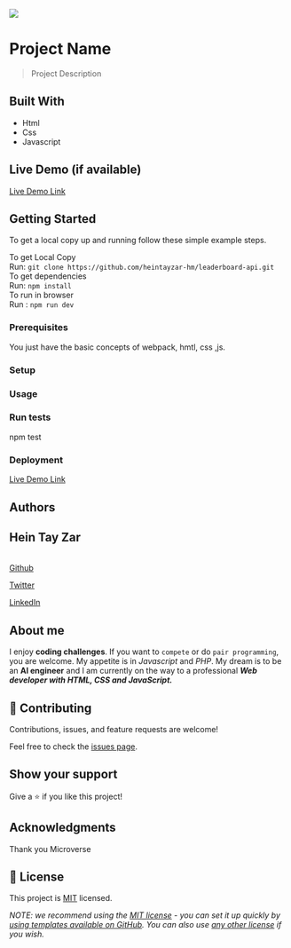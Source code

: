 ![](https://img.shields.io/badge/Microverse-blueviolet)

# Project Name

> Project Description


## Built With

- Html
- Css
- Javascript

## Live Demo (if available)

[Live Demo Link](https://heintayzar-hm.github.io/leaderboard-api/dist/)


## Getting Started
To get a local copy up and running follow these simple example steps.

To get Local Copy<br>
Run: `git clone https://github.com/heintayzar-hm/leaderboard-api.git`
<br>
To get dependencies <br>
Run: `npm install`
<br>
To run in browser<br>
Run : `npm run dev`
### Prerequisites
You just have the basic concepts of webpack, hmtl, css ,js.
### Setup
### Usage

### Run tests
npm test
### Deployment
[Live Demo Link](https://heintayzar-hm.github.io/leaderboard-api/dist/)


## Authors
<h2>Hein Tay Zar</h2>
<br>
<a href="https://github.com/heintayzar-hm/">Github</a>

<a href="https://twitter.com/heintayzarhm">Twitter</a>

<a href="https://www.linkedin.com/in/hein-tay-zar/">LinkedIn</a>

## About me

I enjoy <b>coding challenges</b>. If you want to `compete` or do `pair programming`, you are welcome. My appetite is in <i>Javascript</i> and <i>PHP</i>. My dream is to be an <b>AI engineer</b> and I am currently on the way to a professional <b><i>Web developer with HTML, CSS and JavaScript.</i></b>
## 🤝 Contributing

Contributions, issues, and feature requests are welcome!

Feel free to check the [issues page](../../issues/).

## Show your support

Give a ⭐️ if you like this project!

## Acknowledgments

Thank you Microverse

## 📝 License

This project is [MIT](./LICENSE) licensed.

_NOTE: we recommend using the [MIT license](https://choosealicense.com/licenses/mit/) - you can set it up quickly by [using templates available on GitHub](https://docs.github.com/en/communities/setting-up-your-project-for-healthy-contributions/adding-a-license-to-a-repository). You can also use [any other license](https://choosealicense.com/licenses/) if you wish._
